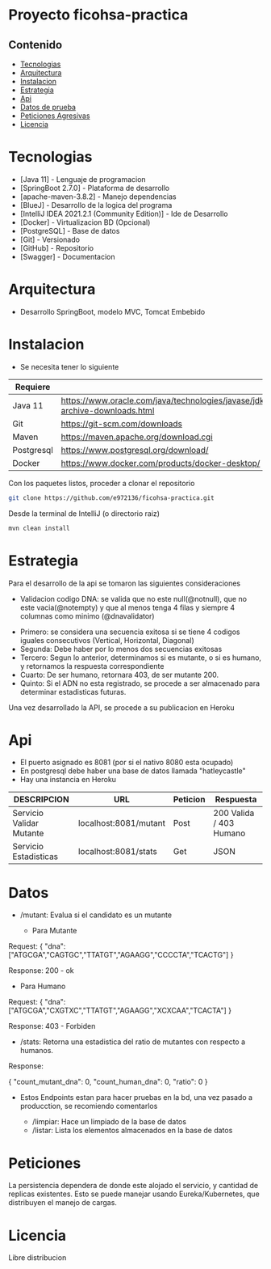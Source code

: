 # Proyecto ficohsa-practica

## Contenido

- [Tecnologias](#Tecnologias)
- [Arquitectura](#Arquitectura)
- [Instalacion](#Instalacion)
- [Estrategia](#Estrategia)
- [Api](#Api)
- [Datos de prueba](#Datos)
- [Peticiones Agresivas](#Peticiones)
- [Licencia](#Licencia)

# Tecnologias

* [Java 11] - Lenguaje de programacion
* [SpringBoot 2.7.0] - Plataforma de desarrollo
* [apache-maven-3.8.2] - Manejo dependencias 
* [BlueJ] - Desarrollo de la logica del programa
* [IntelliJ IDEA 2021.2.1 (Community Edition)] - Ide de Desarrollo
* [Docker] - Virtualizacion BD (Opcional)
* [PostgreSQL] - Base de datos
* [Git] - Versionado
* [GitHub] - Repositorio
* [Swagger] - Documentacion


# Arquitectura

- Desarrollo SpringBoot, modelo MVC, Tomcat Embebido

# Instalacion

- Se necesita tener lo siguiente

| Requiere |  |
| ------ | ------ |
| Java 11 | https://www.oracle.com/java/technologies/javase/jdk11-archive-downloads.html |
| Git | https://git-scm.com/downloads |
| Maven | https://maven.apache.org/download.cgi |
| Postgresql | https://www.postgresql.org/download/ |
| Docker | https://www.docker.com/products/docker-desktop/ |

Con los paquetes listos, proceder a clonar el repositorio
```sh
git clone https://github.com/e972136/ficohsa-practica.git
```

Desde la terminal de IntelliJ (o directorio raiz)
```sh
mvn clean install
```

# Estrategia

Para el desarrollo de la api se tomaron las siguientes consideraciones

* Validacion codigo DNA: se valida que no este null(@notnull), que no este vacia(@notempty) 
y que al menos tenga 4 filas y siempre 4 columnas como minimo (@dnavalidator)

- Primero: se considera una secuencia exitosa si se tiene 4 codigos iguales consecutivos (Vertical, Horizontal, Diagonal)
- Segunda: Debe haber por lo menos dos secuencias exitosas
- Tercero: Segun lo anterior, determinamos si es mutante, o si es humano, y retornamos la respuesta correspondiente
- Cuarto: De ser humano, retornara 403, de ser mutante 200.
- Quinto: Si el ADN no esta registrado, se procede a ser almacenado para determinar estadisticas futuras.

Una vez desarrollado la API, se procede a su publicacion en Heroku

# Api

- El puerto asignado es 8081 (por si el nativo 8080 esta ocupado)
- En postgresql debe haber una base de datos llamada "hatleycastle"
- Hay una instancia en Heroku

| DESCRIPCION | URL | Peticion | Respuesta
| ------ | ------ | ------ | ------ |
| Servicio Validar Mutante | localhost:8081/mutant |  Post  | 200 Valida / 403 Humano
| Servicio Estadisticas | localhost:8081/stats |  Get  | JSON

# Datos

- /mutant: Evalua si el candidato es un mutante

  - Para Mutante

Request:
{
  "dna": ["ATGCGA","CAGTGC","TTATGT","AGAAGG","CCCCTA","TCACTG"]
}

Response: 200 - ok

- Para Humano

Request:
{
  "dna": ["ATGCGA","CXGTXC","TTATGT","AGAAGG","XCXCAA","TCACTA"]
}

Response: 403 - Forbiden

- /stats: Retorna una estadistica del ratio de mutantes con respecto a humanos.

Response:

{
  "count_mutant_dna": 0,
  "count_human_dna": 0,
  "ratio": 0
}

- Estos Endpoints estan para hacer pruebas en la bd, una vez pasado a producction, se recomiendo comentarlos

  - /limpiar: Hace un limpiado de la base de datos
  - /listar: Lista los elementos almacenados en la base de datos


# Peticiones

La persistencia dependera de donde este alojado el servicio, y cantidad de replicas existentes.
Esto se puede manejar usando Eureka/Kubernetes, que distribuyen el manejo de cargas. 

# Licencia

Libre distribucion
